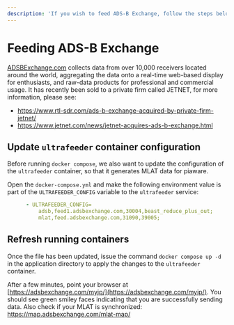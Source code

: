 ```yaml
---
description: 'If you wish to feed ADS-B Exchange, follow the steps below.'
---
```


# Feeding ADS-B Exchange

[ADSBExchange.com](https://adsbexchange.com/) collects data from over 10,000 receivers located around the world, aggregating the data onto a real-time web-based display for enthusiasts, and raw-data products for professional and commercial usage. It has recently been sold to a private firm called JETNET, for more information, please see:

* <https://www.rtl-sdr.com/ads-b-exchange-acquired-by-private-firm-jetnet/>
* <https://www.jetnet.com/news/jetnet-acquires-ads-b-exchange.html>


## Update `ultrafeeder` container configuration

Before running `docker compose`, we also want to update the configuration of the `ultrafeeder` container, so that it generates MLAT data for piaware.

Open the `docker-compose.yml` and make the following environment value is part of the `ULTRAFEEDER_CONFIG` variable to the `ultrafeeder` service:

```yaml
      - ULTRAFEEDER_CONFIG=
          adsb,feed1.adsbexchange.com,30004,beast_reduce_plus_out;
          mlat,feed.adsbexchange.com,31090,39005;
```


## Refresh running containers

Once the file has been updated, issue the command `docker compose up -d` in the application directory to apply the changes to the `ultrafeeder` container.

After a few minutes, point your browser at [https://adsbexchange.com/myip/](https://adsbexchange.com/myip/). You should see green smiley faces indicating that you are successfully sending data.
Also check if your MLAT is synchronized: <https://map.adsbexchange.com/mlat-map/>
